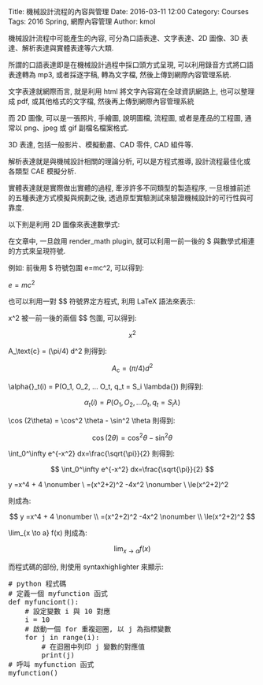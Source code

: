 Title: 機械設計流程的內容與管理
Date: 2016-03-11 12:00
Category: Courses
Tags: 2016 Spring, 網際內容管理
Author: kmol

機械設計流程中可能產生的內容, 可分為口語表達、文字表達、2D 圖像、3D 表達、解析表達與實體表達等六大類.

<!-- PELICAN_END_SUMMARY -->

所謂的口語表達即是在機械設計過程中採口頭方式呈現, 可以利用錄音方式將口語表達轉為 mp3, 或者採逐字稿, 轉為文字檔, 然後上傳到網際內容管理系統.

文字表達就網際而言, 就是利用 html 將文字內容寫在全球資訊網路上, 也可以整理成 pdf, 或其他格式的文字檔, 然後再上傳到網際內容管理系統

而 2D 圖像, 可以是一張照片, 手繪圖, 說明圖檔, 流程圖, 或者是產品的工程圖, 通常以 png、jpeg  或 gif 副檔名檔案格式.

3D 表達, 包括一般影片、模擬動畫、CAD 零件, CAD 組件等.

解析表達就是與機械設計相關的理論分析, 可以是方程式推導, 設計流程最佳化或各類型 CAE 模擬分析.

實體表達就是實際做出實體的過程, 牽涉許多不同類型的製造程序, 一旦根據前述的五種表達方式模擬與規劃之後, 透過原型實驗測試來驗證機械設計的可行性與可靠度.

以下則是利用 2D 圖像來表達數學式:

在文章中, 一旦啟用 render_math plugin, 就可以利用一前一後的 $ 與數學式相連的方式來呈現符號.

例如: 前後用 $ 符號包圍 e=mc^2, 可以得到:

$e=mc^2$

也可以利用一對 $$ 符號界定方程式, 利用 LaTeX 語法來表示:

x^2  被一前一後的兩個 $$ 包圍, 可以得到:

$$
x^2 
$$

A_\text{c} = (\pi/4) d^2 則得到:

$$
A_\text{c} = (\pi/4) d^2
$$

\alpha{}_t(i) = P(O_1, O_2, … O_t, q_t = S_i \lambda{}) 則得到:

$$
\alpha{}_t(i) = P(O_1, O_2, … O_t, q_t = S_i \lambda{})
$$

\cos (2\theta) = \cos^2 \theta - \sin^2 \theta 則得到:

$$
\cos (2\theta) = \cos^2 \theta - \sin^2 \theta
$$

\int_0^\infty e^{-x^2} dx=\frac{\sqrt{\pi}}{2} 則得到:

$$
\int_0^\infty e^{-x^2} dx=\frac{\sqrt{\pi}}{2}
$$

y =x^4 + 4 \nonumber \\
=(x^2+2)^2 -4x^2 \nonumber \\
\le(x^2+2)^2

則成為:

$$
y =x^4 + 4 \nonumber \\
=(x^2+2)^2 -4x^2 \nonumber \\
\le(x^2+2)^2
$$

\lim_{x \to a} f(x) 則成為:

$$
\lim_{x \to a} f(x)
$$

而程式碼的部份, 則使用 syntaxhighlighter 來顯示:

<pre class="brush: python; html-script: true">
# python 程式碼
# 定義一個 myfunction 函式
def myfunciont():
    # 設定變數 i 與 10 對應
    i = 10
    # 啟動一個 for 重複迴圈, 以 j 為指標變數
    for j in range(i):
        # 在迴圈中列印 j 變數的對應值
        print(j)
# 呼叫 myfunction 函式
myfunction()
</pre>